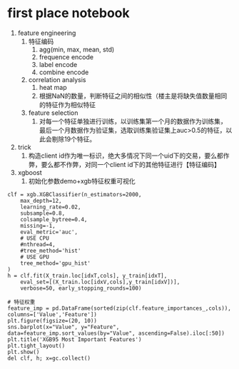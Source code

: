 # first place notebook

1. feature engineering
   1. 特征编码
      1. agg(min, max, mean, std)
      2. frequence encode
      3. label encode
      4. combine encode
   2. correlation analysis
      1. heat map
      2. 根据NaN的数量，判断特征之间的相似性（楼主是将缺失值数量相同的特征作为相似特征
   3. feature selection
      1. 对每一个特征单独进行训练，以训练集第一个月的数据作为训练集，最后一个月数据作为验证集，选取训练集验证集上auc>0.5的特征，以此会剔除19个特征。
2. trick
   1. 构造client id作为唯一标识，绝大多情况下同一个uid下的交易，要么都作弊，要么都不作弊，对同一个client id下的其他特征进行【特征编码】
3. xgboost
   1. 初始化参数demo+xgb特征权重可视化

```
clf = xgb.XGBClassifier(n_estimators=2000,
    max_depth=12, 
    learning_rate=0.02, 
    subsample=0.8,
    colsample_bytree=0.4, 
    missing=-1, 
    eval_metric='auc',
    # USE CPU
    #nthread=4,
    #tree_method='hist' 
    # USE GPU
    tree_method='gpu_hist' 
)
h = clf.fit(X_train.loc[idxT,cols], y_train[idxT], 
    eval_set=[(X_train.loc[idxV,cols],y_train[idxV])],
    verbose=50, early_stopping_rounds=100)

# 特征权重
feature_imp = pd.DataFrame(sorted(zip(clf.feature_importances_,cols)), columns=['Value','Feature'])
plt.figure(figsize=(20, 10))
sns.barplot(x="Value", y="Feature", data=feature_imp.sort_values(by="Value", ascending=False).iloc[:50])
plt.title('XGB95 Most Important Features')
plt.tight_layout()
plt.show()
del clf, h; x=gc.collect()
```

